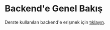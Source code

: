 # Backend'e Genel Bakış

Derste kullanılan backend'e erişmek için [tıklayın](https://github.com/Kodluyoruz/taskforce/tree/react-patika/react-patika/ecommerce-app/backend).